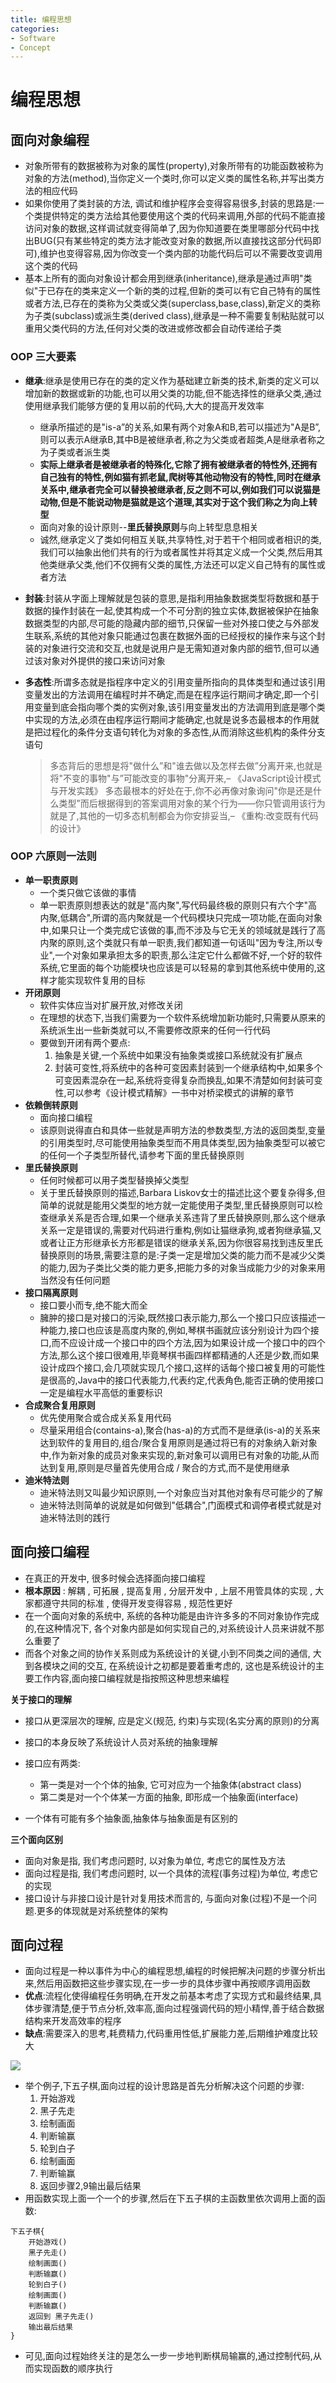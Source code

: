 ```yaml
---
title: 编程思想
categories:
- Software
- Concept
---
```

# 编程思想

## 面向对象编程

- 对象所带有的数据被称为对象的属性(property),对象所带有的功能函数被称为对象的方法(method),当你定义一个类时,你可以定义类的属性名称,并写出类方法的相应代码
- 如果你使用了类封装的方法, 调试和维护程序会变得容易很多,封装的思路是:一个类提供特定的类方法给其他要使用这个类的代码来调用,外部的代码不能直接访问对象的数据,这样调试就变得简单了,因为你知道要在类里哪部分代码中找出BUG(只有某些特定的类方法才能改变对象的数据,所以直接找这部分代码即可),维护也变得容易,因为你改变一个类内部的功能代码后可以不需要改变调用这个类的代码
- 基本上所有的面向对象设计都会用到继承(inheritance),继承是通过声明"类似"于已存在的类来定义一个新的类的过程,但新的类可以有它自己特有的属性或者方法,已存在的类称为父类或父类(superclass,base,class),新定义的类称为子类(subclass)或派生类(derived class),继承是一种不需要复制粘贴就可以重用父类代码的方法,任何对父类的改进或修改都会自动传递给子类

### OOP 三大要素

- **继承**:继承是使用已存在的类的定义作为基础建立新类的技术,新类的定义可以增加新的数据或新的功能,也可以用父类的功能,但不能选择性的继承父类,通过使用继承我们能够方便的复用以前的代码,大大的提高开发效率

  - 继承所描述的是"is-a”的关系,如果有两个对象A和B,若可以描述为"A是B”,则可以表示A继承B,其中B是被继承者,称之为父类或者超类,A是继承者称之为子类或者派生类
  - **实际上继承者是被继承者的特殊化,它除了拥有被继承者的特性外,还拥有自己独有的特性,**例如猫有抓老鼠,爬树等其他动物没有的特性,同时在继承关系中,继承者完全可以替换被继承者,反之则不可以,例如我们可以说猫是动物,但是不能说动物是猫就是这个道理,其实对于这个我们称之为**向上转型**
  - 面向对象的设计原则--**里氏替换原则**与向上转型息息相关
  - 诚然,继承定义了类如何相互关联,共享特性,对于若干个相同或者相识的类,我们可以抽象出他们共有的行为或者属性并将其定义成一个父类,然后用其他类继承父类,他们不仅拥有父类的属性,方法还可以定义自己特有的属性或者方法

- **封装**:封装从字面上理解就是包装的意思,是指利用抽象数据类型将数据和基于数据的操作封装在一起,使其构成一个不可分割的独立实体,数据被保护在抽象数据类型的内部,尽可能的隐藏内部的细节,只保留一些对外接口使之与外部发生联系,系统的其他对象只能通过包裹在数据外面的已经授权的操作来与这个封装的对象进行交流和交互,也就是说用户是无需知道对象内部的细节,但可以通过该对象对外提供的接口来访问对象

- **多态性**:所谓多态就是指程序中定义的引用变量所指向的具体类型和通过该引用变量发出的方法调用在编程时并不确定,而是在程序运行期间才确定,即一个引用变量到底会指向哪个类的实例对象,该引用变量发出的方法调用到底是哪个类中实现的方法,必须在由程序运行期间才能确定,也就是说多态最根本的作用就是把过程化的条件分支语句转化为对象的多态性,从而消除这些机构的条件分支语句

  > ​	多态背后的思想是将"做什么”和"谁去做以及怎样去做”分离开来,也就是将"不变的事物"与”可能改变的事物"分离开来,– 《JavaScript设计模式与开发实践》
  > ​	多态最根本的好处在于,你不必再像对象询问"你是还是什么类型”而后根据得到的答案调用对象的某个行为——你只管调用该行为就是了,其他的一切多态机制都会为你安排妥当,– 《重构:改变既有代码的设计》


### OOP 六原则一法则

- **单一职责原则**
  - 一个类只做它该做的事情
  - 单一职责原则想表达的就是"高内聚",写代码最终极的原则只有六个字"高内聚,低耦合",所谓的高内聚就是一个代码模块只完成一项功能,在面向对象中,如果只让一个类完成它该做的事,而不涉及与它无关的领域就是践行了高内聚的原则,这个类就只有单一职责,我们都知道一句话叫"因为专注,所以专业",一个对象如果承担太多的职责,那么注定它什么都做不好,一个好的软件系统,它里面的每个功能模块也应该是可以轻易的拿到其他系统中使用的,这样才能实现软件复用的目标
- **开闭原则**
  - 软件实体应当对扩展开放,对修改关闭
  - 在理想的状态下,当我们需要为一个软件系统增加新功能时,只需要从原来的系统派生出一些新类就可以,不需要修改原来的任何一行代码
  - 要做到开闭有两个要点:
      1. 抽象是关键,一个系统中如果没有抽象类或接口系统就没有扩展点
      2. 封装可变性,将系统中的各种可变因素封装到一个继承结构中,如果多个可变因素混杂在一起,系统将变得复杂而换乱,如果不清楚如何封装可变性,可以参考《设计模式精解》一书中对桥梁模式的讲解的章节
- **依赖倒转原则**
  - 面向接口编程
  - 该原则说得直白和具体一些就是声明方法的参数类型,方法的返回类型,变量的引用类型时,尽可能使用抽象类型而不用具体类型,因为抽象类型可以被它的任何一个子类型所替代,请参考下面的里氏替换原则
- **里氏替换原则**
  - 任何时候都可以用子类型替换掉父类型
  - 关于里氏替换原则的描述,Barbara Liskov女士的描述比这个要复杂得多,但简单的说就是能用父类型的地方就一定能使用子类型,里氏替换原则可以检查继承关系是否合理,如果一个继承关系违背了里氏替换原则,那么这个继承关系一定是错误的,需要对代码进行重构,例如让猫继承狗,或者狗继承猫,又或者让正方形继承长方形都是错误的继承关系,因为你很容易找到违反里氏替换原则的场景,需要注意的是:子类一定是增加父类的能力而不是减少父类的能力,因为子类比父类的能力更多,把能力多的对象当成能力少的对象来用当然没有任何问题
- **接口隔离原则**
  - 接口要小而专,绝不能大而全
  - 臃肿的接口是对接口的污染,既然接口表示能力,那么一个接口只应该描述一种能力,接口也应该是高度内聚的,例如,琴棋书画就应该分别设计为四个接口,而不应设计成一个接口中的四个方法,因为如果设计成一个接口中的四个方法,那么这个接口很难用,毕竟琴棋书画四样都精通的人还是少数,而如果设计成四个接口,会几项就实现几个接口,这样的话每个接口被复用的可能性是很高的,Java中的接口代表能力,代表约定,代表角色,能否正确的使用接口一定是编程水平高低的重要标识
- **合成聚合复用原则**
  - 优先使用聚合或合成关系复用代码
  - 尽量采用组合(contains-a),聚合(has-a)的方式而不是继承(is-a)的关系来达到软件的复用目的,组合/聚合复用原则是通过将已有的对象纳入新对象中,作为新对象的成员对象来实现的,新对象可以调用已有对象的功能,从而达到复用,原则是尽量首先使用合成 / 聚合的方式,而不是使用继承
- **迪米特法则**
  - 迪米特法则又叫最少知识原则,一个对象应当对其他对象有尽可能少的了解
  - 迪米特法则简单的说就是如何做到"低耦合",门面模式和调停者模式就是对迪米特法则的践行


## 面向接口编程

- 在真正的开发中, 很多时候会选择面向接口编程
- **根本原因** :  解耦 , 可拓展 , 提高复用 , 分层开发中 , 上层不用管具体的实现 , 大家都遵守共同的标准 , 使得开发变得容易 , 规范性更好
- 在一个面向对象的系统中, 系统的各种功能是由许许多多的不同对象协作完成的,在这种情况下, 各个对象内部是如何实现自己的,对系统设计人员来讲就不那么重要了
- 而各个对象之间的协作关系则成为系统设计的关键,小到不同类之间的通信, 大到各模块之间的交互, 在系统设计之初都是要着重考虑的, 这也是系统设计的主要工作内容,面向接口编程就是指按照这种思想来编程

**关于接口的理解**

- 接口从更深层次的理解, 应是定义(规范, 约束)与实现(名实分离的原则)的分离

- 接口的本身反映了系统设计人员对系统的抽象理解

- 接口应有两类:

  - 第一类是对一个个体的抽象, 它可对应为一个抽象体(abstract class)
  - 第二类是对一个个体某一方面的抽象, 即形成一个抽象面(interface)

- 一个体有可能有多个抽象面,抽象体与抽象面是有区别的

**三个面向区别**

- 面向对象是指, 我们考虑问题时, 以对象为单位, 考虑它的属性及方法
- 面向过程是指, 我们考虑问题时, 以一个具体的流程(事务过程)为单位, 考虑它的实现
- 接口设计与非接口设计是针对复用技术而言的, 与面向对象(过程)不是一个问题.更多的体现就是对系统整体的架构

## 面向过程

- 面向过程是一种以事件为中心的编程思想,编程的时候把解决问题的步骤分析出来,然后用函数把这些步骤实现,在一步一步的具体步骤中再按顺序调用函数
- **优点**:流程化使得编程任务明确,在开发之前基本考虑了实现方式和最终结果,具体步骤清楚,便于节点分析,效率高,面向过程强调代码的短小精悍,善于结合数据结构来开发高效率的程序
- **缺点**:需要深入的思考,耗费精力,代码重用性低,扩展能力差,后期维护难度比较大

![](https://raw.githubusercontent.com/LuShan123888/Files/main/Pictures/2021-04-22-v2-03ff081024bb06cfd447abf321b73b26_720w.png)

- 举个例子,下五子棋,面向过程的设计思路是首先分析解决这个问题的步骤:
  1. 开始游戏
  2. 黑子先走
  3. 绘制画面
  4. 判断输赢
  5. 轮到白子
  6. 绘制画面
  7. 判断输赢
  8. 返回步骤2,9输出最后结果
- 用函数实现上面一个一个的步骤,然后在下五子棋的主函数里依次调用上面的函数:

```text
下五子棋{
    开始游戏()
    黑子先走()
    绘制画面()
    判断输赢()
    轮到白子()
    绘制画面()
    判断输赢()
    返回到 黑子先走()
    输出最后结果
}
```

- 可见,面向过程始终关注的是怎么一步一步地判断棋局输赢的,通过控制代码,从而实现函数的顺序执行